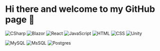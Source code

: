 # Hi there and welcome to my GitHub page 👋

<p>
  <img alt="CSharp" src="https://img.shields.io/badge/C%23-370068?logo=csharp&amp;logoColor=white&amp;style=for-the-badge" style="max-width:100%;">
  <img alt="Blazor" src="https://img.shields.io/badge/Blazor-5c00ad?logo=blazor&logoColor=white&style=for-the-badge" style="max-width:100%;">
  <img alt="React" src="https://img.shields.io/badge/React-61DAFB?logo=react&amp;logoColor=black&amp;style=for-the-badge" style="max-width:100%;">
  <img alt="JavaScript" src="https://img.shields.io/badge/JavaScript-F7DF1E?logo=javascript&amp;logoColor=black&amp;style=for-the-badge" style="max-width:100%;">
  <img alt="HTML" src="https://img.shields.io/badge/HTML-E34F26?logo=html5&logoColor=white&style=for-the-badge" style="max-width:100%;">
  <img alt="CSS" src="https://img.shields.io/badge/CSS-1572B6?logo=css3&logoColor=white&style=for-the-badge" style="max-width:100%;">
  <img alt="Unity" src="https://img.shields.io/badge/Unity-000000?logo=unity&logoColor=white&style=for-the-badge" style="max-width:100%;">
</p>

<p>
  <img alt="MySQL" src="https://img.shields.io/badge/MySQL-e97100?logo=&logoColor=white&style=for-the-badge" style="max-width:100%;">
  <img alt="MsSQL" src="https://img.shields.io/badge/MS SQL-a60244?logo=&logoColor=white&style=for-the-badge" style="max-width:100%;">
  <img alt="Postgres" src="https://img.shields.io/badge/Postgres-1572B6?logo=&logoColor=white&style=for-the-badge" style="max-width:100%;">
</p>
